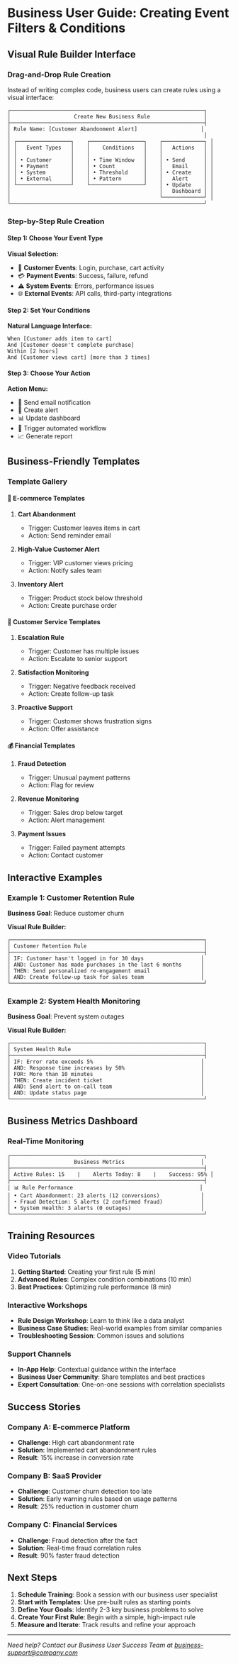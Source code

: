 # Business User Guide: Creating Event Filters & Conditions

## Visual Rule Builder Interface

### Drag-and-Drop Rule Creation
Instead of writing complex code, business users can create rules using a visual interface:

```
┌─────────────────────────────────────────────────────────────┐
│                    Create New Business Rule                 │
├─────────────────────────────────────────────────────────────┤
│ Rule Name: [Customer Abandonment Alert]                    │
│                                                             │
│ ┌─────────────────┐    ┌─────────────────┐    ┌─────────────┐ │
│ │   Event Types   │    │    Conditions   │    │   Actions   │ │
│ │                 │    │                 │    │             │ │
│ │ • Customer      │    │ • Time Window   │    │ • Send      │ │
│ │ • Payment       │    │ • Count         │    │   Email     │ │
│ │ • System        │    │ • Threshold     │    │ • Create    │ │
│ │ • External      │    │ • Pattern       │    │   Alert     │ │
│ └─────────────────┘    └─────────────────┘    │ • Update    │ │
│                                               │   Dashboard │ │
│                                               └─────────────┘ │
└─────────────────────────────────────────────────────────────┘
```

### Step-by-Step Rule Creation

#### Step 1: Choose Your Event Type
**Visual Selection:**
- 🛒 **Customer Events**: Login, purchase, cart activity
- 💳 **Payment Events**: Success, failure, refund
- ⚠️ **System Events**: Errors, performance issues
- 🌐 **External Events**: API calls, third-party integrations

#### Step 2: Set Your Conditions
**Natural Language Interface:**
```
When [Customer adds item to cart]
And [Customer doesn't complete purchase]
Within [2 hours]
And [Customer views cart] [more than 3 times]
```

#### Step 3: Choose Your Action
**Action Menu:**
- 📧 Send email notification
- 🔔 Create alert
- 📊 Update dashboard
- 🤖 Trigger automated workflow
- 📈 Generate report

## Business-Friendly Templates

### Template Gallery

#### 🛒 E-commerce Templates
1. **Cart Abandonment**
   - Trigger: Customer leaves items in cart
   - Action: Send reminder email

2. **High-Value Customer Alert**
   - Trigger: VIP customer views pricing
   - Action: Notify sales team

3. **Inventory Alert**
   - Trigger: Product stock below threshold
   - Action: Create purchase order

#### 👥 Customer Service Templates
1. **Escalation Rule**
   - Trigger: Customer has multiple issues
   - Action: Escalate to senior support

2. **Satisfaction Monitoring**
   - Trigger: Negative feedback received
   - Action: Create follow-up task

3. **Proactive Support**
   - Trigger: Customer shows frustration signs
   - Action: Offer assistance

#### 💰 Financial Templates
1. **Fraud Detection**
   - Trigger: Unusual payment patterns
   - Action: Flag for review

2. **Revenue Monitoring**
   - Trigger: Sales drop below target
   - Action: Alert management

3. **Payment Issues**
   - Trigger: Failed payment attempts
   - Action: Contact customer

## Interactive Examples

### Example 1: Customer Retention Rule
**Business Goal**: Reduce customer churn

**Visual Rule Builder:**
```
┌─────────────────────────────────────────────────────────────┐
│ Customer Retention Rule                                     │
├─────────────────────────────────────────────────────────────┤
│ IF: Customer hasn't logged in for 30 days                  │
│ AND: Customer has made purchases in the last 6 months      │
│ THEN: Send personalized re-engagement email                │
│ AND: Create follow-up task for sales team                  │
└─────────────────────────────────────────────────────────────┘
```

### Example 2: System Health Monitoring
**Business Goal**: Prevent system outages

**Visual Rule Builder:**
```
┌─────────────────────────────────────────────────────────────┐
│ System Health Rule                                          │
├─────────────────────────────────────────────────────────────┤
│ IF: Error rate exceeds 5%                                  │
│ AND: Response time increases by 50%                        │
│ FOR: More than 10 minutes                                  │
│ THEN: Create incident ticket                               │
│ AND: Send alert to on-call team                            │
│ AND: Update status page                                    │
└─────────────────────────────────────────────────────────────┘
```

## Business Metrics Dashboard

### Real-Time Monitoring
```
┌─────────────────────────────────────────────────────────────┐
│                    Business Metrics                        │
├─────────────────────────────────────────────────────────────┤
│ Active Rules: 15    |    Alerts Today: 8    |    Success: 95% │
├─────────────────────────────────────────────────────────────┤
│ 📊 Rule Performance                                        │
│ • Cart Abandonment: 23 alerts (12 conversions)             │
│ • Fraud Detection: 5 alerts (2 confirmed fraud)            │
│ • System Health: 3 alerts (0 outages)                      │
└─────────────────────────────────────────────────────────────┘
```

## Training Resources

### Video Tutorials
1. **Getting Started**: Creating your first rule (5 min)
2. **Advanced Rules**: Complex condition combinations (10 min)
3. **Best Practices**: Optimizing rule performance (8 min)

### Interactive Workshops
- **Rule Design Workshop**: Learn to think like a data analyst
- **Business Case Studies**: Real-world examples from similar companies
- **Troubleshooting Session**: Common issues and solutions

### Support Channels
- **In-App Help**: Contextual guidance within the interface
- **Business User Community**: Share templates and best practices
- **Expert Consultation**: One-on-one sessions with correlation specialists

## Success Stories

### Company A: E-commerce Platform
- **Challenge**: High cart abandonment rate
- **Solution**: Implemented cart abandonment rules
- **Result**: 15% increase in conversion rate

### Company B: SaaS Provider
- **Challenge**: Customer churn detection too late
- **Solution**: Early warning rules based on usage patterns
- **Result**: 25% reduction in customer churn

### Company C: Financial Services
- **Challenge**: Fraud detection after the fact
- **Solution**: Real-time fraud correlation rules
- **Result**: 90% faster fraud detection

## Next Steps

1. **Schedule Training**: Book a session with our business user specialist
2. **Start with Templates**: Use pre-built rules as starting points
3. **Define Your Goals**: Identify 2-3 key business problems to solve
4. **Create Your First Rule**: Begin with a simple, high-impact rule
5. **Measure and Iterate**: Track results and refine your approach

---

*Need help? Contact our Business User Success Team at business-support@company.com*
